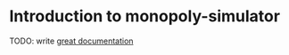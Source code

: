 # Introduction to monopoly-simulator

TODO: write [great documentation](http://jacobian.org/writing/what-to-write/)
